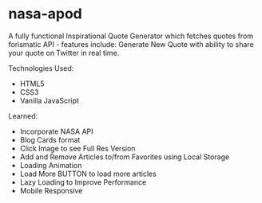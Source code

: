 # nasa-apod

A fully functional Inspirational Quote Generator which fetches quotes from forismatic API - features include: Generate New Quote with ability to share your quote on Twitter in real time. 

Technologies Used: 
+ HTML5 
+ CSS3
+ Vanilla JavaScript 


Learned: 
+ Incorporate NASA API 
+ Blog Cards format 
+ Click Image to see Full Res Version 
+ Add and Remove Articles to/from Favorites using Local Storage 
+ Loading Animation 
+ Load More BUTTON to load more articles 
+ Lazy Loading to Improve Performance 
+ Mobile Responsive 
